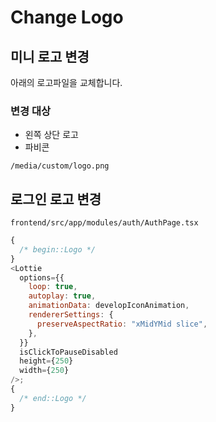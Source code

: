 # Change Logo

## 미니 로고 변경

아래의 로고파일을 교체합니다.

### 변경 대상

- 왼쪽 상단 로고
- 파비콘

```
/media/custom/logo.png
```

## 로그인 로고 변경

```
frontend/src/app/modules/auth/AuthPage.tsx
```

```javascript
{
  /* begin::Logo */
}
<Lottie
  options={{
    loop: true,
    autoplay: true,
    animationData: developIconAnimation,
    rendererSettings: {
      preserveAspectRatio: "xMidYMid slice",
    },
  }}
  isClickToPauseDisabled
  height={250}
  width={250}
/>;
{
  /* end::Logo */
}
```
